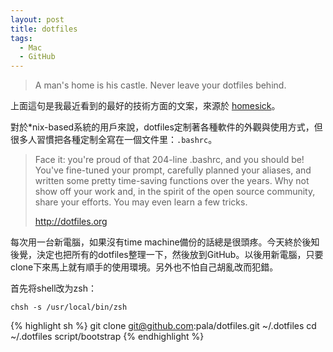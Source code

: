 ```yaml
---
layout: post
title: dotfiles
tags:
  - Mac
  - GitHub
---
```

> A man's home is his castle. Never leave your dotfiles behind.

上面這句是我最近看到的最好的技術方面的文案，來源於 [homesick](https://github.com/technicalpickles/homesick)。

對於*nix-based系統的用戶來說，dotfiles定制著各種軟件的外觀與使用方式，但很多人習慣把各種定制全寫在一個文件里：`.bashrc`。

> Face it: you're proud of that 204-line .bashrc, and you should be! You've fine-tuned your prompt, carefully planned your aliases, and written some pretty time-saving functions over the years. Why not show off your work and, in the spirit of the open source community, share your efforts. You may even learn a few tricks. <footer>http://dotfiles.org</footer>

每次用一台新電腦，如果沒有time machine備份的話總是很頭疼。今天終於後知後覺，決定也把所有的dotfiles整理一下，然後放到GitHub。以後用新電腦，只要clone下來馬上就有順手的使用環境。另外也不怕自己胡亂改而犯錯。

首先将shell改为zsh：

```
chsh -s /usr/local/bin/zsh
```

{% highlight sh %}
git clone git@github.com:pala/dotfiles.git ~/.dotfiles
cd ~/.dotfiles
script/bootstrap
{% endhighlight %}
